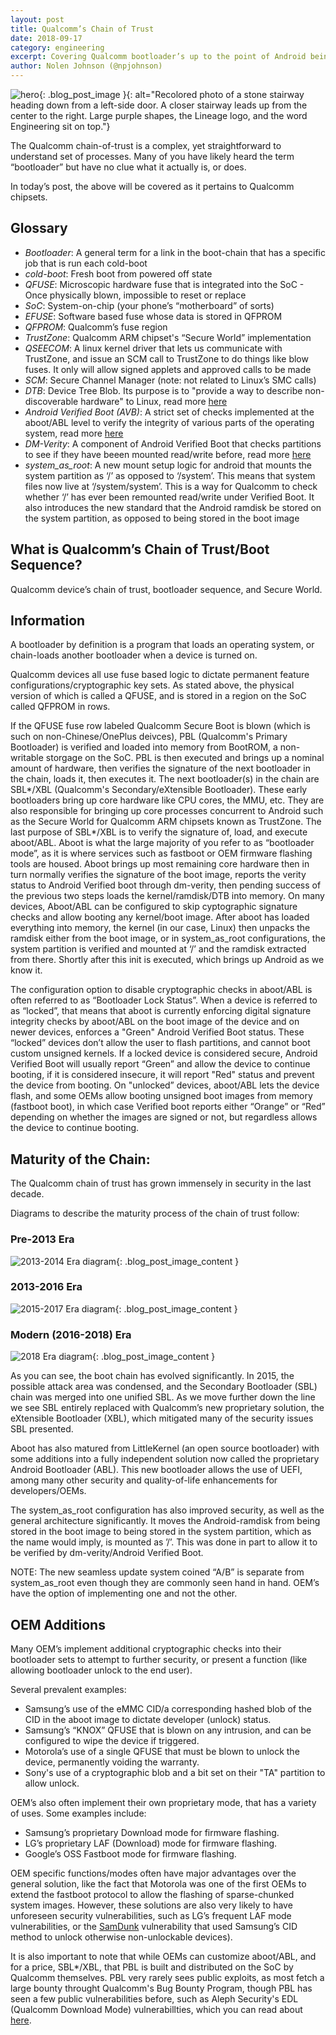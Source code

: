 ```yaml
---
layout: post
title: Qualcomm’s Chain of Trust
date: 2018-09-17
category: engineering
excerpt: Covering Qualcomm bootloader’s up to the point of Android being loaded
author: Nolen Johnson (@npjohnson)
---
```


![hero]({{site.baseurl}}/images/engineering/hero_qualcomm_firmware.jpg){: .blog_post_image }{: alt="Recolored photo of a stone stairway heading down from a left-side door. A closer stairway leads up from the center to the right. Large purple shapes, the Lineage logo, and the word Engineering sit on top."}

The Qualcomm chain-of-trust is a complex, yet straightforward to understand set of processes. Many of you have likely heard the term “bootloader” but have no clue what it actually is, or does.

In today’s post, the above will be covered as it pertains to Qualcomm chipsets.

## Glossary

* _Bootloader_: A general term for a link in the boot-chain that has a specific job that is run each cold-boot
* _cold-boot_: Fresh boot from powered off state
* _QFUSE_: Microscopic hardware fuse that is integrated into the SoC - Once physically blown, impossible to reset or replace
* _SoC_: System-on-chip (your phone’s “motherboard” of sorts)
* _EFUSE_: Software based fuse whose data is stored in QFPROM
* _QFPROM_: Qualcomm’s fuse region
* _TrustZone_: Qualcomm ARM chipset's “Secure World” implementation
* _QSEECOM_: A linux kernel driver that lets us communicate with TrustZone, and issue an SCM call to TrustZone to do things like blow fuses. It only will allow signed applets and approved calls to be made
* _SCM_: Secure Channel Manager (note: not related to Linux’s SMC calls)
* _DTB_: Device Tree Blob. Its purpose is to "provide a way to describe non-discoverable hardware" to Linux, read more [here](https://elinux.org/Device_Tree_Reference)
* _Android Verified Boot (AVB)_: A strict set of checks implemented at the aboot/ABL level to verify the integrity of various parts of the operating system, read more [here](https://source.android.com/security/verifiedboot/)
* _DM-Verity_: A component of Android Verified Boot that checks partitions to see if they have beeen mounted read/write before, read more [here](https://source.android.com/security/verifiedboot/dm-verity)
* _system_as_root_: A new mount setup logic for android that mounts the system partition as ‘/’ as opposed to ‘/system’. This means that system files now live at ‘/system/system’. This is a way for Qualcomm to check whether ‘/’ has ever been remounted read/write under Verified Boot. It also introduces the new standard that the Android ramdisk be stored on the system partition, as opposed to being stored in the boot image

## What is Qualcomm’s Chain of Trust/Boot Sequence?

Qualcomm device’s chain of trust, bootloader sequence, and Secure World.

## Information

A bootloader by definition is a program that loads an operating system, or chain-loads another bootloader when a device is turned on.

Qualcomm devices all use fuse based logic to dictate permanent feature configurations/cryptographic key sets. As stated above, the physical version of which is called a QFUSE, and is stored in a region on the SoC called QFPROM in rows.

If the QFUSE fuse row labeled Qualcomm Secure Boot is blown (which is such on non-Chinese/OnePlus deivces), PBL (Qualcomm's Primary Bootloader) is verified and loaded into memory from BootROM, a non-writable storgage on the SoC.
PBL is then executed and brings up a nominal amount of hardware, then verifies the signature of the next bootloader in the chain, loads it, then executes it.
The next bootloader(s) in the chain are SBL\*/XBL (Qualcomm's Secondary/eXtensible Bootloader). These early bootloaders bring up core hardware like CPU cores, the MMU, etc. They are also responsible for bringing up core processes
concurrent to Android such as the Secure World for Qualcomm ARM chipsets known as TrustZone. The last purpose of SBL\*/XBL is to verify the signature of, load, and execute aboot/ABL. Aboot is what the large majority of you refer to as “bootloader mode”, as it is
where services such as fastboot or OEM firmware flashing tools are housed. Aboot brings up most remaining core hardware then in turn normally verifies the signature of the boot image, reports the verity status to Android Verified boot
through dm-verity, then pending success of the previous two steps loads the kernel/ramdisk/DTB into memory. On many devices, Aboot/ABL can be configured to skip cyptographic signature checks and allow booting any kernel/boot image. After
aboot has loaded everything into memory, the kernel (in our case, Linux) then unpacks the ramdisk either from the boot image, or in system_as_root configurations, the system partition is verified and mounted at ‘/’ and the ramdisk extracted from there.
Shortly after this init is executed, which brings up Android as we know it.

The configuration option to disable cryptographic checks in aboot/ABL is often referred to as “Bootloader Lock Status”. When a device is referred to as “locked”, that means that aboot is currently enforcing digital
signature integrity checks by aboot/ABL on the boot image of the device and on newer devices, enforces a "Green" Android Verified Boot status. These “locked” devices don’t allow the user to flash partitions, and cannot boot
custom unsigned kernels. If a locked device is considered secure, Android Verified Boot will usually report “Green” and allow the device to continue booting, if it is considered insecure, it will report "Red" status and prevent the device from booting.
On "unlocked” devices, aboot/ABL lets the device flash, and some OEMs allow booting unsigned boot images from memory (fastboot boot), in which case Verified boot reports either “Orange” or “Red” depending on whether the images are signed or not,
but regardless allows the device to continue booting.

## Maturity of the Chain:

The Qualcomm chain of trust has grown immensely in security in the last decade.

Diagrams to describe the maturity process of the chain of trust follow:

### Pre-2013 Era

![2013-2014 Era diagram]({{site.baseurl}}/images/engineering/content_qualcomm_firmware_0.png){: .blog_post_image_content }

### 2013-2016 Era

![2015-2017 Era diagram]({{site.baseurl}}/images/engineering/content_qualcomm_firmware_1.png){: .blog_post_image_content }

### Modern (2016-2018) Era

![2018 Era diagram]({{site.baseurl}}/images/engineering/content_qualcomm_firmware_2.png){: .blog_post_image_content }

As you can see, the boot chain has evolved significantly. In 2015, the possible attack area was condensed, and the Secondary Bootloader (SBL) chain was merged into one unified SBL.
As we move further down the line we see SBL entirely replaced with Qualcomm’s new proprietary solution, the eXtensible Bootloader (XBL), which mitigated many of the security
issues SBL presented.

Aboot has also matured from LittleKernel (an open source bootloader) with some additions into a fully independent solution now called the proprietary Android Bootloader (ABL). This
new bootloader allows the use of UEFI, among many other security and quality-of-life enhancements for developers/OEMs.

The system_as_root configuration has also improved security, as well as the general architecture significantly. It moves the Android-ramdisk from being stored in the boot image to being
stored in the system partition, which as the name would imply, is mounted as ’/’. This was done in part to allow it to be verified by dm-verity/Android Verified Boot.

NOTE: The new seamless update system coined “A/B” is separate from system_as_root even though they are commonly seen hand in hand.
OEM’s have the option of implementing one and not the other.

## OEM Additions

Many OEM’s implement additional cryptographic checks into their bootloader sets to attempt to further security, or present a function (like allowing bootloader unlock to the end user).

Several prevalent examples:

 * Samsung’s use of the eMMC CID/a corresponding hashed blob of the CID in the aboot image to dictate developer (unlock) status.
 * Samsung’s “KNOX” QFUSE that is blown on any intrusion, and can be configured to wipe the device if triggered.
 * Motorola’s use of a single QFUSE that must be blown to unlock the device, permanently voiding the warranty.
 * Sony's use of a cryptographic blob and a bit set on their "TA" partition to allow unlock.

OEM’s also often implement their own proprietary mode, that has a variety of uses. Some examples include:

 * Samsung’s proprietary Download mode for firmware flashing.
 * LG’s proprietary LAF (Download) mode for firmware flashing.
 * Google’s OSS Fastboot mode for firmware flashing.

OEM specific functions/modes often have major advantages over the general solution, like the fact that Motorola was one of the first OEMs to extend the fastboot protocol to allow the flashing of sparse-chunked system images.
However, these solutions are also very likely to have unforeseen security vulnerabilities, such as LG’s frequent LAF mode vulnerabilities, or the [SamDunk](http://theroot.ninja/disclosures/SAMDUNK_1.0-03262016.pdf)
vulnerability that used Samsung’s CID method to unlock otherwise non-unlockable devices).

It is also important to note that while OEMs can customize aboot/ABL, and for a price, SBL\*/XBL, that PBL is built and distributed on the SoC by Qualcomm themselves.
PBL very rarely sees public exploits, as most fetch a large bounty throught Qualcomm's Bug Bounty Program, though PBL has seen a few public vulnerabilities before, such as Aleph Security's EDL (Qualcomm Download Mode) vulnerabillties,
which you can read about [here](https://alephsecurity.com/2018/01/22/qualcomm-edl-1/).